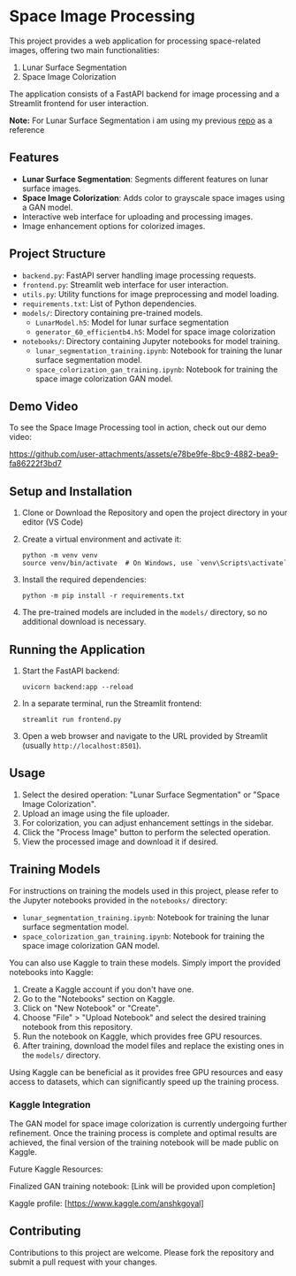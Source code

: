 # Space Image Processing

This project provides a web application for processing space-related images, offering two main functionalities:
1. Lunar Surface Segmentation
2. Space Image Colorization

The application consists of a FastAPI backend for image processing and a Streamlit frontend for user interaction.

**Note:** For Lunar Surface Segmentation i am using my previous [repo](https://github.com/AnshKGoyal/lunar-segmentation-app) as a reference

## Features

- **Lunar Surface Segmentation**: Segments different features on lunar surface images.
- **Space Image Colorization**: Adds color to grayscale space images using a GAN model.
- Interactive web interface for uploading and processing images.
- Image enhancement options for colorized images.

## Project Structure

- `backend.py`: FastAPI server handling image processing requests.
- `frontend.py`: Streamlit web interface for user interaction.
- `utils.py`: Utility functions for image preprocessing and model loading.
- `requirements.txt`: List of Python dependencies.
- `models/`: Directory containing pre-trained models.
  - `LunarModel.h5`: Model for lunar surface segmentation
  - `generator_60_efficientb4.h5`: Model for space image colorization
- `notebooks/`: Directory containing Jupyter notebooks for model training.
  - `lunar_segmentation_training.ipynb`: Notebook for training the lunar surface segmentation model.
  - `space_colorization_gan_training.ipynb`: Notebook for training the space image colorization GAN model.

## Demo Video

To see the Space Image Processing tool in action, check out our demo video:


https://github.com/user-attachments/assets/e78be9fe-8bc9-4882-bea9-fa86222f3bd7





## Setup and Installation

1. Clone or Download the Repository and open the project directory in your editor (VS Code)
   
2. Create a virtual environment and activate it:
   ```
   python -m venv venv
   source venv/bin/activate  # On Windows, use `venv\Scripts\activate`
   ```

3. Install the required dependencies:
   ```
   python -m pip install -r requirements.txt
   ```

4. The pre-trained models are included in the `models/` directory, so no additional download is necessary.

## Running the Application

1. Start the FastAPI backend:
   ```
   uvicorn backend:app --reload
   ```

2. In a separate terminal, run the Streamlit frontend:
   ```
   streamlit run frontend.py
   ```

3. Open a web browser and navigate to the URL provided by Streamlit (usually `http://localhost:8501`).

## Usage

1. Select the desired operation: "Lunar Surface Segmentation" or "Space Image Colorization".
2. Upload an image using the file uploader.
3. For colorization, you can adjust enhancement settings in the sidebar.
4. Click the "Process Image" button to perform the selected operation.
5. View the processed image and download it if desired.

## Training Models

For instructions on training the models used in this project, please refer to the Jupyter notebooks provided in the `notebooks/` directory:

- `lunar_segmentation_training.ipynb`: Notebook for training the lunar surface segmentation model.
- `space_colorization_gan_training.ipynb`: Notebook for training the space image colorization GAN model.

You can also use Kaggle to train these models. Simply import the provided notebooks into Kaggle:

1. Create a Kaggle account if you don't have one.
2. Go to the "Notebooks" section on Kaggle.
3. Click on "New Notebook" or "Create".
4. Choose "File" > "Upload Notebook" and select the desired training notebook from this repository.
5. Run the notebook on Kaggle, which provides free GPU resources.
6. After training, download the model files and replace the existing ones in the `models/` directory.

Using Kaggle can be beneficial as it provides free GPU resources and easy access to datasets, which can significantly speed up the training process.

### Kaggle Integration

The GAN model for space image colorization is currently undergoing further refinement. Once the training process is complete and optimal results are achieved, the final version of the training notebook will be made public on Kaggle.

Future Kaggle Resources:

Finalized GAN training notebook: [Link will be provided upon completion]

Kaggle profile: [https://www.kaggle.com/anshkgoyal]

## Contributing

Contributions to this project are welcome. Please fork the repository and submit a pull request with your changes.

